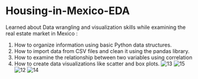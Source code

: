 # Housing-in-Mexico-EDA
Learned about Data wrangling and visualization skills while examining the real estate market in Mexico :
1. How to organize information using basic Python data structures.
2. How to import data from CSV files and clean it using the pandas library.
3. How to examine the relationship between two variables using correlation
4. How to create data visualizations like scatter and box plots.
![13](https://user-images.githubusercontent.com/85156782/202887490-f2c335e9-7649-4d90-aba7-4ee43ef0e7ce.png)
![15](https://user-images.githubusercontent.com/85156782/202887485-c53135a6-9ad7-434b-97ce-dd4dbd83d5d5.png)
![12](https://user-images.githubusercontent.com/85156782/202887458-b0b84049-330c-4c4c-aee4-83c2cff008ac.png)
![14](https://user-images.githubusercontent.com/85156782/202887480-b55854b8-b54a-4f6e-b831-202036a55b9b.png)

